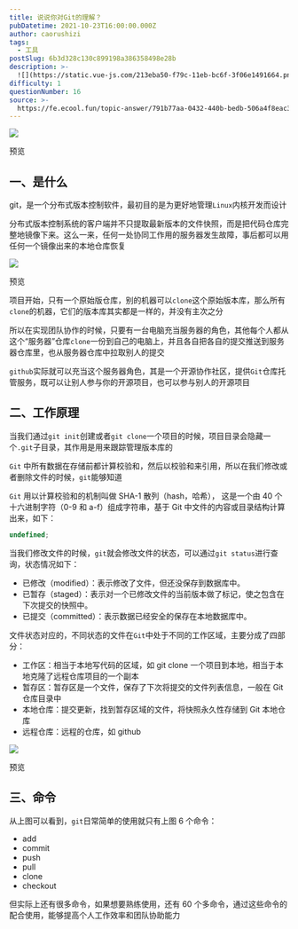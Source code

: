 ```yaml
---
title: 说说你对Git的理解？
pubDatetime: 2021-10-23T16:00:00.000Z
author: caorushizi
tags:
  - 工具
postSlug: 6b3d328c130c899198a386358498e28b
description: >-
  ![](https://static.vue-js.com/213eba50-f79c-11eb-bc6f-3f06e1491664.png)预览一、是什么-----git，是一个分布式版本控制软件，
difficulty: 1
questionNumber: 16
source: >-
  https://fe.ecool.fun/topic-answer/791b77aa-0432-440b-bedb-506a4f8eac36?orderBy=updateTime&order=desc&tagId=29
---
```


![](https://static.vue-js.com/213eba50-f79c-11eb-bc6f-3f06e1491664.png)

预览

## 一、是什么

git，是一个分布式版本控制软件，最初目的是为更好地管理`Linux`内核开发而设计

分布式版本控制系统的客户端并不只提取最新版本的文件快照，而是把代码仓库完整地镜像下来。这么一来，任何一处协同工作用的服务器发生故障，事后都可以用任何一个镜像出来的本地仓库恢复

![](https://static.vue-js.com/29240f40-f79c-11eb-991d-334fd31f0201.png)

预览

项目开始，只有一个原始版仓库，别的机器可以`clone`这个原始版本库，那么所有`clone`的机器，它们的版本库其实都是一样的，并没有主次之分

所以在实现团队协作的时候，只要有一台电脑充当服务器的角色，其他每个人都从这个“服务器”仓库`clone`一份到自己的电脑上，并且各自把各自的提交推送到服务器仓库里，也从服务器仓库中拉取别人的提交

`github`实际就可以充当这个服务器角色，其是一个开源协作社区，提供`Git`仓库托管服务，既可以让别人参与你的开源项目，也可以参与别人的开源项目

## 二、工作原理

当我们通过`git init`创建或者`git clone`一个项目的时候，项目目录会隐藏一个`.git`子目录，其作用是用来跟踪管理版本库的

`Git` 中所有数据在存储前都计算校验和，然后以校验和来引用，所以在我们修改或者删除文件的时候，`git`能够知道

`Git` 用以计算校验和的机制叫做 SHA-1 散列（hash，哈希）， 这是一个由 40 个十六进制字符（0-9 和 a-f）组成字符串，基于 Git 中文件的内容或目录结构计算出来，如下：

```typescript
undefined;
```

当我们修改文件的时候，`git`就会修改文件的状态，可以通过`git status`进行查询，状态情况如下：

- 已修改（modified）：表示修改了文件，但还没保存到数据库中。
- 已暂存（staged）：表示对一个已修改文件的当前版本做了标记，使之包含在下次提交的快照中。
- 已提交（committed）：表示数据已经安全的保存在本地数据库中。

文件状态对应的，不同状态的文件在`Git`中处于不同的工作区域，主要分成了四部分：

- 工作区：相当于本地写代码的区域，如 git clone 一个项目到本地，相当于本地克隆了远程仓库项目的一个副本
- 暂存区：暂存区是一个文件，保存了下次将提交的文件列表信息，一般在 Git 仓库目录中
- 本地仓库：提交更新，找到暂存区域的文件，将快照永久性存储到 Git 本地仓库
- 远程仓库：远程的仓库，如 github

![](https://static.vue-js.com/3273c9a0-f79c-11eb-bc6f-3f06e1491664.png)

预览

## 三、命令

从上图可以看到，`git`日常简单的使用就只有上图 6 个命令：

- add
- commit
- push
- pull
- clone
- checkout

但实际上还有很多命令，如果想要熟练使用，还有 60 个多命令，通过这些命令的配合使用，能够提高个人工作效率和团队协助能力

